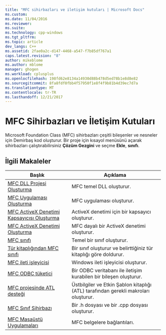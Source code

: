 ```yaml
---
title: "MFC sihirbazları ve iletişim kutuları | Microsoft Docs"
ms.custom: 
ms.date: 11/04/2016
ms.reviewer: 
ms.suite: 
ms.technology: cpp-windows
ms.tgt_pltfrm: 
ms.topic: article
dev_langs: C++
ms.assetid: 2fae0a2c-d147-4468-a547-f7b85df767a1
caps.latest.revision: "8"
author: mikeblome
ms.author: mblome
manager: ghogen
ms.workload: cplusplus
ms.openlocfilehash: 198fd62e8134a14930d88b478d5ed78b1e8d8e82
ms.sourcegitcommit: 8fa8fdf0fbb4f57950f1e8f4f9b81b4d39ec7d7a
ms.translationtype: MT
ms.contentlocale: tr-TR
ms.lasthandoff: 12/21/2017
---
```

# <a name="mfc-wizards-and-dialog-boxes"></a>MFC Sihirbazları ve İletişim Kutuları
Microsoft Foundation Class (MFC) sihirbazları çeşitli bileşenler ve nesneler için Demirbaş kod oluşturur. Bir proje için kısayol menüsünü açarak sihirbazları çalıştırabilirsiniz **Çözüm Gezgini** ve seçme **Ekle**, **sınıfı**.  
  
## <a name="related-articles"></a>İlgili Makaleler  
  
|Başlık|Açıklama|  
|-----------|-----------------|  
|[MFC DLL Projesi Oluşturma](../../mfc/reference/creating-an-mfc-dll-project.md)|MFC temel DLL oluşturur.|  
|[MFC Uygulaması Oluşturma](../../mfc/reference/creating-an-mfc-application.md)|MFC uygulaması oluşturur.|  
|[MFC ActiveX Denetimi Kapsayıcısı Oluşturma](../../mfc/reference/creating-an-mfc-activex-control-container.md)|ActiveX denetimi için bir kapsayıcı oluşturur.|  
|[MFC ActiveX Denetimi Oluşturma](../../mfc/reference/creating-an-mfc-activex-control.md)|MFC dayalı bir ActiveX denetimi oluşturur.|  
|[MFC sınıfı](../../mfc/reference/adding-an-mfc-class.md)|Temel bir sınıf oluşturur.|  
|[Tür kitaplığından MFC sınıfı](../../mfc/reference/adding-an-mfc-class-from-a-type-library.md)|Bir sınıf oluşturur ve belirttiğiniz tür kitaplığı göre doldurur.|  
|[MFC ileti işleyicisi](../../mfc/reference/adding-an-mfc-message-handler.md)|Windows ileti işleyicisi oluşturur.|  
|[MFC ODBC tüketici](../../mfc/reference/adding-an-mfc-odbc-consumer.md)|Bir ODBC veritabanı ile iletişim kurabilen bir bileşen oluşturur.|  
|[MFC projesinde ATL desteği](../../mfc/reference/adding-atl-support-to-your-mfc-project.md)|Üstbilgiler ve Etkin Şablon kitaplığı (ATL) tarafından gerekli makroları oluşturur.|  
|[MFC Sınıf Sihirbazı](../../mfc/reference/mfc-class-wizard.md)|Bir .h dosyası ve bir .cpp dosyası oluşturur.|  
|[MFC Masaüstü Uygulamaları](../../mfc/mfc-desktop-applications.md)|MFC belgelere bağlantıları.|

